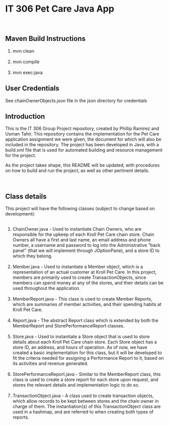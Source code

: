 # IT 306 Pet Care Java App #

<br>

Maven Build Instructions 
-------------
1. mvn clean
<br><br>
2. mvn compile
<br><br>
3. mvn exec:java

User Credentials
-------------
See chainOwnerObjects.json file in the json directory for credentials


Introduction
-------------

This is the IT 306 Group Project repository, created by Phillip Ramirez and Usman Tahir. This repository contains the implementation for the Pet Care application assignment we were given, the document for which will also be included in the repository. The project has been developed in Java, with a build.xml file that is used for automated building and resource management for the project.

As the project takes shape, this README will be updated, with procedures on how to build and run the project, as well as other pertinent details.

<br>

Class details
--------------

This project will have the following classes (subject to change based on development):
<br><br>
1. ChainOwner.java - Used to instantiate Chain Owners, who are responsible for the upkeep of each Kroll Pet Care chain store. Chain Owners all have a first and last name, an email address and phone number, a username and password to log into the Administrative "back panel" (that we will implement through JOptionPane), and a store ID to which they belong.
<br><br>
2. Member.java - Used to instantiate a Member object, which is a representation of an actual customer at Kroll Pet Care. In this project, members are primarily used to create TransactionObjects, since members can spend money at any of the stores, and their details can be used throughout the application.
<br><br>
3. MemberReport.java - This class is used to create Member Reports, which are summaries of member activities, and their spending habits at Kroll Pet Care.
<br><br>
4. Report.java - The abstract Report class which is extended by both the MemberReport and StorePerformanceReport classes.
<br><br>
5. Store.java - Used to instantiate a Store object that is used to store details about each Kroll Pet Care chain store. Each Store object has a store ID, an address, and hours of operation. As of now, we have created a basic implementation for this class, but it will be developed to fit the criteria needed for assigning a Performance Report to it, based on its activities and revenue generated.
<br><br>
6. StorePerformanceReport.java - Similar to the MemberReport class, this class is used to create a store report for each store upon request, and stores the relevant details and implementation logic to do so.
<br><br>
7. TransactionObject.java - A class used to create transaction objects, which allow records to be kept between stores and the chain owner in charge of them. The instantiation(s) of this TransactionObject class are used in a hashmap, and are referred to when creating both types of reports.